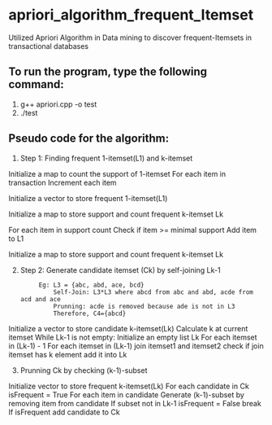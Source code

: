 # apriori_algorithm_frequent_Itemset
Utilized Apriori Algorithm in Data mining to discover frequent-Itemsets in transactional databases
## To run the program, type the following command:
1. g++ apriori.cpp -o test
2. ./test

## Pseudo code for the algorithm:
1. Step 1: Finding frequent 1-itemset(L1) and k-itemset

Initialize a map to count the support of 1-itemset
For each item in transaction
    Increment each item

Initialize a vector to store frequent 1-itemset(L1)

Initialize a map to store support and count frequent k-itemset Lk

For each item in support count
    Check if item >= minimal support
        Add item to L1

Initialize a map to store support and count frequent k-itemset Lk


2. Step 2: Generate candidate itemset (Ck) by self-joining Lk-1
   
            Eg: L3 = {abc, abd, ace, bcd}
                Self-Join: L3*L3 where abcd from abc and abd, acde from acd and ace
                Prunning: acde is removed because ade is not in L3
                Therefore, C4={abcd}

Initialize a vector to store candidate k-itemset(Lk)
Calculate k at current itemset
While Lk-1 is not empty:
    Initialize an empty list Lk
    For each itemset in (Lk-1) - 1
        For each itemset in (Lk-1)
            join itemset1 and itemset2
            check if join itemset has k element
            add it into Lk

3. Prunning Ck by checking (k-1)-subset

Initialize vector to store frequent k-itemset(Lk)
For each candidate in Ck
    isFrequent = True
    For each item in candidate
        Generate (k-1)-subset by removing item from candidate
        If subset not in Lk-1
            isFrequent = False
            break
    If isFrequent
        add candidate to Ck

